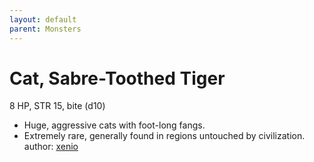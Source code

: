 ```yaml
---
layout: default
parent: Monsters
---
```

# Cat, Sabre-Toothed Tiger
8 HP, STR 15, bite (d10)  
- Huge, aggressive cats with foot-long fangs.  
- Extremely rare, generally found in regions untouched by civilization.  
author: [xenio](https://xenioinabottle.blogspot.com)
